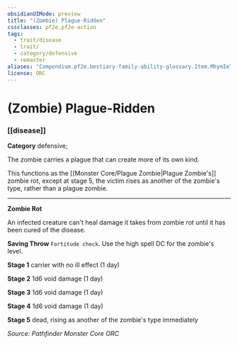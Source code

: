 ```yaml
---
obsidianUIMode: preview
title: "(Zombie) Plague-Ridden"
cssclasses: pf2e,pf2e-action
tags:
  - trait/disease
  - trait/
  - category/defensive
  - remaster
aliases: "Compendium.pf2e.bestiary-family-ability-glossary.Item.MhymIeTQoxbacG1o"
license: ORC
---
```

# (Zombie) Plague-Ridden

### [[disease]]

**Category** defensive; 




The zombie carries a plague that can create more of its own kind.

This functions as the [[Monster Core/Plague Zombie|Plague Zombie's]] zombie rot, except at stage 5, the victim rises as another of the zombie's type, rather than a plague zombie.

* * *

**Zombie Rot**

An infected creature can't heal damage it takes from zombie rot until it has been cured of the disease.

**Saving Throw** `Fortitude check`. Use the high spell DC for the zombie's level.

**Stage 1** carrier with no ill effect (1 day)

**Stage 2** 1d6 void damage (1 day)

**Stage 3** 1d6 void damage (1 day)

**Stage 4** 1d6 void damage (1 day)

**Stage 5** dead, rising as another of the zombie's type immediately

*Source: Pathfinder Monster Core*
*ORC*